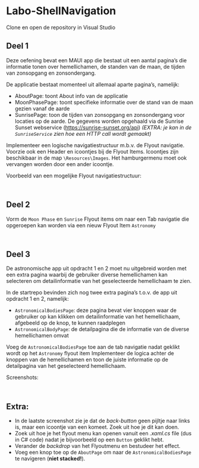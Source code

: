 # Labo-ShellNavigation

Clone en open de repository in Visual Studio

## Deel 1 
Deze oefening bevat een MAUI app die bestaat uit een aantal pagina’s die informatie tonen over hemellichamen, de standen van de maan, de tijden van zonsopgang en zonsondergang.

De applicatie bestaat momenteel uit allemaal aparte pagina’s, namelijk:
* AboutPage: toont About info van de applicatie
* MoonPhasePage: toont specifieke informatie  over de stand van de maan gezien vanaf de aarde
* SunrisePage: toon de tijden van zonsopgang en zonsondergang voor locaties op de aarde. De gegevens worden opgehaald via de Sunrise Sunset webservice (https://sunrise-sunset.org/api)
*(EXTRA: je kan in de `SunriseService` zien hoe een HTTP call wordt gemaakt)*

Implementeer een logische navigatiestructuur m.b.v. de Flyout navigatie. Voorzie ook een Header en icoontjes bij de Flyout Items. 
Icoontjes zijn beschikbaar in de map `\Resources\Images`. Het hamburgermenu moet ook vervangen worden door een ander icoontje.

Voorbeeld van een mogelijke Flyout navigatiestructuur:

![<img src="assets/ex1_2.png" width="250"/>](assets/ex1_2.png) 

![<img src="assets/ex1_1.png" width="250"/>](assets/ex1_1.png)



## Deel 2

Vorm de `Moon Phase` en `Sunrise` Flyout items om naar een Tab navigatie die opgeroepen kan worden via een nieuw Flyout Item `Astronomy`

![<img src="assets/ex2_1.png" width="250"/>](assets/ex2_1.png)

![<img src="assets/ex2_2.png" width="250"/>](assets/ex2_2.png)


## Deel 3
De astronomische app uit opdracht 1 en 2 moet nu uitgebreid worden met een extra pagina waarbij de gebruiker diverse hemellichamen kan selecteren om detailinformatie van het geselecteerde hemellichaam te zien. 

In de startrepo bevinden zich nog twee extra pagina’s t.o.v. de app uit opdracht 1 en 2, namelijk:
* `AstronomicalBodiesPage`: deze pagina bevat vier knoppen waar de gebruiker op kan klikken om detailinformatie van het hemellichaam, afgebeeld op de knop, te kunnen raadplegen
* `AstronomicalBodyPage`: de detailpagina die de informatie van de diverse hemellichamen omvat

Voeg de `AstronomicalBodiesPage` toe aan de tab navigatie nadat geklikt wordt op het `Astronomy` flyout item
Implementeer de logica achter de knoppen van de hemellichamen en toon de juiste informatie op de detailpagina van het geselecteerd hemellichaam.

Screenshots:

![<img src="assets/ex3_1.png" width="250"/>](assets/ex3_1.png)

![<img src="assets/ex3_2.png" width="250"/>](assets/ex3_2.png)

## Extra:
* In de laatste screenshot zie je dat de *back-button* geen pijltje naar links is, maar een icoontje van een komeet. Zoek uit hoe je dit kan doen.  
* Zoek uit hoe je het flyout menu kan openen vanuit een *.xaml.cs* file (dus in C# code) nadat je bijvoorbeeld op een `Button` geklikt hebt.
* Verander de *backdrop* van het Flyoutmenu en bestudeer het effect.
* Voeg een knop toe op de `AboutPage` om naar de `AstronomicalBodiesPage` te navigeren (**niet stacked!**).